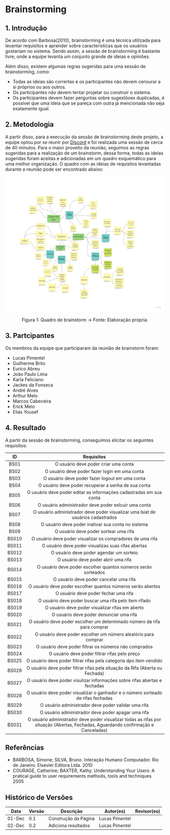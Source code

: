 # Brainstorming

## 1. Introdução

De acordo com Barbosa(2010), brainstorming é uma técnica utilizada para levantar requisitos e aprender sobre características que os usuários gostariam no sistema. Sendo assim, a sessão de brainstorming é bastante livre, onde a equipe levanta um conjunto grande de ideias e opiniões.

Além disso, existem algumas regras sugeridas para uma sessão de brainstorming, como:

- Todas as ideias são corrertas e os participantes não devem censurar a si próprios ou aos outros.
- Os participantes não devem tentar projetar ou construir o sistema.
- Os participantes devem fazer perguntas sobre sugestõoes duplicadas, é possível que uma ideia que se pareça com outra já mencionada não seja exatamente igual.


## 2. Metodologia

A partir disso, para a execução da sessão de brainstorming deste projeto, a equipe optou por se reunir por [Discord](Base/metodologiasAdotadas.md) e foi realizada uma sessão de cerca de 40 minutos. Para o maior proveito da reunião, seguimos as regras sugeridas para a realização de um brainstorm, dessa forma, todas as ideias sugeridas foram aceitas e adicionadas em um quadro esquemático para uma melhor organização. O quadro com as ideias de requisitos levantadas durante a reunião pode ser encontrado abaixo:


![Image](../../assets/Brainstorming.jpg)

<center>

Figura 1: Quadro de brainstorm   -> Fonte: Elaboração própria.

</center>

## 3. Partcipantes

Os membros da equipe que participaram da reunião de brainstorm foram:

- Lucas Pimentel
- Guilherme Brito
- Eurico Abreu
- João Paulo Lima
- Karla Feliciano
- Jackes da Fonseca
- André Alves
- Arthur Melo
- Marcos Cabeceira
- Erick Melo
- Eliás Yousef

## 4. Resultado

A partir da sessão de brainstorming, conseguimos elicitar os seguintes requisitos:

<center>

|  ID  |                                Requisitos                                 |
| :--: | :---------------------------------------------------------------------------------: |
| BS01 |                        O usuário deve poder criar uma conta                         |
| BS02 |   O usuário deve poder fazer login em uma conta           |
| BS03 |     O usuário deve poder fazer logout em uma conta            |
| BS04 |     O usuário deve poder recuperar a senha de sua conta        |
| BS05 |    O usuário deve poder editar as informações cadastradas em sua conta         |
| BS06 |   O usuário administrador deve poder exlcuir uma conta          |
| BS07 |   O usuário administrador deve poder visualizar uma lsiat de usuários cadastrados          |
| BS08 |   O usuário deve poder inativar sua conta no sistema          |
| BS09 |   O usuário deve poder sortear uma rifa          |
| BS010 |  O usuário deve poder visualizar os compradores de uma rifa           |
| BS011 |  O usuário  deve poder visualizas suas rifas abertas           |
| BS012 |  O usuário deve poder agendar um sorteio        |
| BS013 |  O usuário deve poder abrir uma rifa           |
| BS014 |  O usuário deve poder escolher quantos números serão sorteados           |
| BS015 |  O usuário deve poder cancelar uma rifa           |
| BS016 |  O usuário deve poder escolher quantos números serão abertos           |
| BS017 |  O usuário deve poder fechar uma rifa           |
| BS018 |  O usuário deve poder buscar uma rifa pelo item rifado           |
| BS019 | O usuário deve poder visualizar rifas em aberto            |
| BS020 | O usuário deve poder denunciar uma rifa          |
| BS021 | O usuário deve poder escolher um determinado número da rifa para comprar          |
| BS022 | O usuário deve poder escolher um número aleatório para comprar          |
| BS023 | O usuário deve poder filtrar os números não comprados          |
| BS024 | O usuário deve poder filtrar rifas pelo preço          |
| BS025 | O usuário deve poder filtrar rifas pela categoria dpo item vendido          |
| BS026 | O usuário deve poder filtrar rifas pela situação da Rifa (Aberta ou Fechada)          |
| BS027 | O usuário deve poder visulizar informações sobre rifas abertas e fechadas          |
| BS028 | O usuário deve poder visualizar o ganhador e o número sorteado de rifas fechadas          |
| BS029 | O usuário administrador deve poder validar uma rifa           |
| BS030 | O usuário administrador deve poder apagar uma rifa               |
| BS031 | O usuário administrador deve poder visualizar todas as rifas por situação (Abertas, Fechadas, Aguardando confirmação e Canceladas)            |


</center>

## Referências

- BARBOSA, Simone; SILVA, Bruno. Interação Humano Computador. Rio de Janeiro. Elsevier Editora Ltda. 2010
- COURAGE, Catherine; BAXTER, Kathy. Understanding Your Users: A pratical guide to user requirements methods, tools and techniques. 2005

## Histórico de Versões

| Data   | Versão | Descrição            | Autor(es)       | Revisor(es)|
|--------|--------|----------------------|-----------------|-------------|
| 01-Dec | 0.1    | Construção da Página | Lucas Pimentel |  |
| 02-Dec | 0.2    | Adiciona resultados | Lucas Pimentel |  |